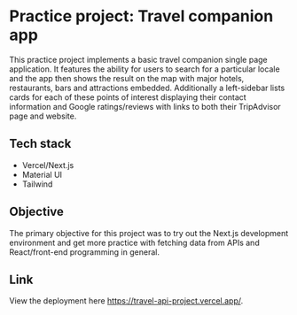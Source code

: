 
# Practice project: Travel companion app

This practice project implements a basic travel companion single page application. 
It features the ability for users to search for a particular locale and the app
then shows the result on the map with major hotels, restaurants, bars and attractions
embedded. Additionally a left-sidebar  lists cards for each of these points of interest
displaying their contact information and Google ratings/reviews with links to both their TripAdvisor page 
and website.

## Tech stack
- Vercel/Next.js
- Material UI
- Tailwind

## Objective
The primary objective for this project was to try out the Next.js development environment and get more practice
with fetching data from APIs and React/front-end programming in general.

## Link
View the deployment here https://travel-api-project.vercel.app/.







